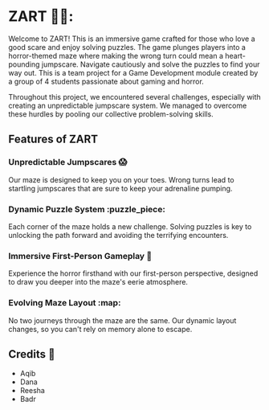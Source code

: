 # ZART 🧟‍♂️:

 Welcome to ZART! This is an immersive game crafted for those who love a good scare and enjoy solving puzzles. The game plunges players into a horror-themed maze where making the wrong turn could mean a heart-pounding jumpscare. Navigate cautiously and solve the puzzles to find your way out.
 This is a team project for a Game Development module created by a group of 4 students passionate about gaming and horror.

 Throughout this project, we encountered several challenges, especially with creating an unpredictable jumpscare system. We managed to overcome these hurdles by pooling our collective problem-solving skills.

 ## Features of ZART
 ### Unpredictable Jumpscares :scream:
 Our maze is designed to keep you on your toes. Wrong turns lead to startling jumpscares that are sure to keep your adrenaline pumping.

 ### Dynamic Puzzle System :puzzle_piece:
 Each corner of the maze holds a new challenge. Solving puzzles is key to unlocking the path forward and avoiding the terrifying encounters.

 ### Immersive First-Person Gameplay :eyes:
 Experience the horror firsthand with our first-person perspective, designed to draw you deeper into the maze's eerie atmosphere.

 ### Evolving Maze Layout :map:
 No two journeys through the maze are the same. Our dynamic layout changes, so you can't rely on memory alone to escape.

 ## Credits :test_tube:
 * Aqib
 * Dana
 * Reesha
 * Badr
